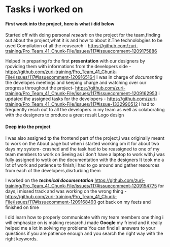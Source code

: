 # Tasks i worked on
#### First week into the project, here is what i did below

Started off with doing personal *researh* on the project for the team,finding out about the project,what it is and how to about it.The technolobgies to be used
Compilation of all the reasearch - https://github.com/zuri-training/Pro_Team_41_Chunk-File/issues/117#issuecomment-1209175886

Helped in preparing fo the first **presentation** with our designers  by rpoviding them with informations from the developers side -  https://github.com/zuri-training/Pro_Team_41_Chunk-File/issues/117#issuecomment-1209165164 
I was in charge of *documenting* the developes meetings and keeping charge and watching over our progress throughout the project- https://github.com/zuri-training/Pro_Team_41_Chunk-File/issues/117#issuecomment-1209162953
i updated the assigned tasks for the developers - https://github.com/zuri-training/Pro_Team_41_Chunk-File/issues/117#issue-1332990512
I had to frequently resch out to all the developers in my team as well as colaborating with the designers to produce a great result
Logo design
#### Deep into the project
I was also assigned tp the frontend part of the project,i was originally meant to work on the About page but when i started working om it for about two days my system-
crashed and the task had to be reassigned to one of my team members to work on
Seeing as i don't have a laptop to work with,i was fully assigned to wotk on the documentation with the designers
It took me a lot of work and patience to finish,i had to go around and gather resources from each of the developers,disrturbing them

I worked on the ***technical documentation*** https://github.com/zuri-training/Pro_Team_41_Chunk-File/issues/117#issuecomment-1209154775
for days,i missed track and was working on the wrong thing - https://github.com/zuri-training/Pro_Team_41_Chunk-File/issues/117#issuecomment-1209168493
got back on my feets and finished on time

I did learn how to properly communicate with my team members
one thing i will emphasize on is making research,i made **Google** my friend and it really helped me a lot in solving my problems
You can find all answers to your questions if you are patience enough and you search the right way with the right keywords.
